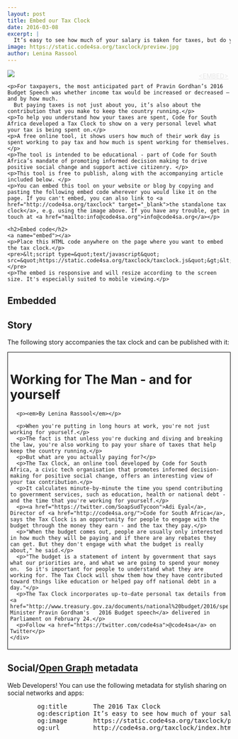 ```yaml
---
layout: post
title: Embed our Tax Clock
date: 2016-03-08
excerpt: |
  It’s easy to see how much of your salary is taken for taxes, but do you know how many hours are allocated to those deductions? Enter your salary to see how your tax money is being spent.
image: https://static.code4sa.org/taxclock/preview.jpg
author: Lenina Rassool
---
```


<div class="row">
  <div class="col-xs-12 col-md-6">
    <div style="position: relative">
      <div style="position: absolute; right: 0px; padding: 5px">
        <a href="#embed" style="color: #e6e6e6">&lt;EMBED&gt;</a>
      </div>
      <a href="http://code4sa.org/taxclock" target="_blank"><img src="https://static.code4sa.org/taxclock/preview.jpg" class="img-responsive"></a>
      <br/>
    </div>

    <p>For taxpayers, the most anticipated part of Pravin Gordhan’s 2016 Budget Speech was whether income tax would be increased or decreased – and by how much.
      But paying taxes is not just about you, it’s also about the contribution that you make to keep the country running.</p>
    <p>To help you understand how your taxes are spent, Code for South Africa developed a Tax Clock to show on a very personal level what your tax is being spent on.</p>
    <p>A free online tool, it shows users how much of their work day is spent working to pay tax and how much is spent working for themselves. </p>
    <p>The tool is intended to be educational - part of Code for South Africa’s mandate of promoting informed decision making to drive positive social change and support active citizenry. </p>
    <p>This tool is free to publish, along with the accompanying article included below. </p>
    <p>You can embed this tool on your website or blog by copying and pasting the following embed code wherever you would like it on the page. If you can't embed, you can also link to <a href="http://code4sa.org/taxclock" target="_blank">the standalone tax clock</a>, e.g. using the image above. If you have any trouble, get in touch at <a href="mailto:info@code4sa.org">info@code4sa.org</a></p>

    <h2>Embed code</h2>
    <a name="embed"></a>
    <p>Place this HTML code anywhere on the page where you want to embed the tax clock.</p>
    <pre>&lt;script type=&quot;text/javascript&quot; src=&quot;https://static.code4sa.org/taxclock/taxclock.js&quot;&gt;&lt;/script&gt;</pre>
    <p>The embed is responsive and will resize according to the screen size. It's especially suited to mobile viewing.</p>

  </div>
</div>
<div class="row">
  <div class="col-xs-12 col-md-6">
    <h2>Embedded</h2>
    <script type="text/javascript" src="https://static.code4sa.org/taxclock/taxclock.js"></script>
  </div>
  <div class="col-xs-12 col-md-6">
    <h2>Story</h2>
    <p>The following story accompanies the tax clock and can be published with it:</p>
    <div class="" style="border: 1px solid black; padding: 5px">
      <h1>Working for The Man - and for yourself</h1>

      <p><em>By Lenina Rassool</em></p>

      <p>When you're putting in long hours at work, you're not just working for yourself.</p>
      <p>The fact is that unless you're ducking and diving and breaking the law, you're also working to pay your share of taxes that help keep the country running.</p>
      <p>But what are you actually paying for?</p>
      <p>The Tax Clock, an online tool developed by Code for South Africa, a civic tech organisation that promotes informed decision-making for positive social change, offers an interesting view of your tax contribution.</p>
      <p>It calculates minute-by-minute the time you spend contributing to government services, such as education, health or national debt - and the time that you're working for yourself.</p>
      <p><a href="https://twitter.com/SoapSudTycoon">Adi Eyal</a>, Director of <a href="http://code4sa.org/">Code for South Africa</a>, says the Tax Clock is an opportunity for people to engage with the budget through the money they earn - and the tax they pay.</p>
      <p>"When the budget comes out, people are usually only interested in how much they will be paying and if there are any rebates they can get. But they don't engage with what the budget is really about," he said.</p>
      <p>"The budget is a statement of intent by government that says what our priorities are, and what we are going to spend your money on.  So it's important for people to understand what they are working for. The Tax Clock will show them how they have contributed toward things like education or helped pay off national debt in a day."</p>
      <p>The Tax Clock incorporates up-to-date personal tax details from <a href="http://www.treasury.gov.za/documents/national%20budget/2016/speech/speech.pdf">Finance Minister Pravin Gordham's   2016 Budget speech</a> delivered in Parliament on February 24.</p>
      <p>Follow <a href="https://twitter.com/code4sa">@code4sa</a> on Twitter</p>
    </div>
  </div>
  <div class="">
    <div class="col-xs-12 col-md-12">
      <h2>Social/<a href="http://ogp.me/">Open Graph</a> metadata</h2>
      Web Developers! You can use the following metadata for stylish sharing on social networks and apps:
      <pre>
        og:title       The 2016 Tax Clock
        og:description It’s easy to see how much of your salary is taken for taxes, but do you know how many hours are allocated to those deductions? Enter your salary to see how your tax money is being spent.
        og:image       https://static.code4sa.org/taxclock/preview.jpg
        og:url         http://code4sa.org/taxclock/index.html?show-embed-link=true
      </pre>
    </div>
  </div>
</div>
